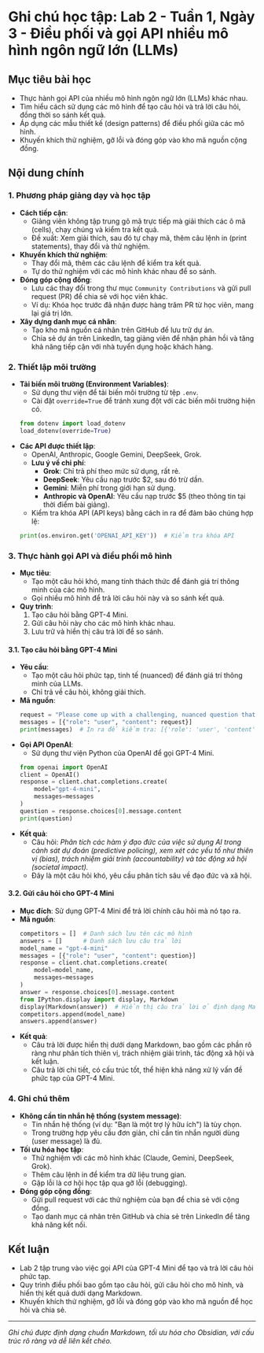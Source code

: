 # Ghi chú học tập: Lab 2 - Tuần 1, Ngày 3 - Điều phối và gọi API nhiều mô hình ngôn ngữ lớn (LLMs)

## Mục tiêu bài học
- Thực hành gọi API của nhiều mô hình ngôn ngữ lớn (LLMs) khác nhau.
- Tìm hiểu cách sử dụng các mô hình để tạo câu hỏi và trả lời câu hỏi, đồng thời so sánh kết quả.
- Áp dụng các mẫu thiết kế (design patterns) để điều phối giữa các mô hình.
- Khuyến khích thử nghiệm, gỡ lỗi và đóng góp vào kho mã nguồn cộng đồng.

## Nội dung chính

### 1. Phương pháp giảng dạy và học tập
- **Cách tiếp cận**:
  - Giảng viên không tập trung gõ mã trực tiếp mà giải thích các ô mã (cells), chạy chúng và kiểm tra kết quả.
  - Đề xuất: Xem giải thích, sau đó tự chạy mã, thêm câu lệnh in (print statements), thay đổi và thử nghiệm.
- **Khuyến khích thử nghiệm**:
  - Thay đổi mã, thêm các câu lệnh để kiểm tra kết quả.
  - Tự do thử nghiệm với các mô hình khác nhau để so sánh.
- **Đóng góp cộng đồng**:
  - Lưu các thay đổi trong thư mục `Community Contributions` và gửi pull request (PR) để chia sẻ với học viên khác.
  - Ví dụ: Khóa học trước đã nhận được hàng trăm PR từ học viên, mang lại giá trị lớn.
- **Xây dựng danh mục cá nhân**:
  - Tạo kho mã nguồn cá nhân trên GitHub để lưu trữ dự án.
  - Chia sẻ dự án trên LinkedIn, tag giảng viên để nhận phản hồi và tăng khả năng tiếp cận với nhà tuyển dụng hoặc khách hàng.

### 2. Thiết lập môi trường
- **Tải biến môi trường (Environment Variables)**:
  - Sử dụng thư viện để tải biến môi trường từ tệp `.env`.
  - Cài đặt `override=True` để tránh xung đột với các biến môi trường hiện có.
  ```python
  from dotenv import load_dotenv
  load_dotenv(override=True)
  ```
- **Các API được thiết lập**:
  - OpenAI, Anthropic, Google Gemini, DeepSeek, Grok.
  - **Lưu ý về chi phí**:
    - **Grok**: Chỉ trả phí theo mức sử dụng, rất rẻ.
    - **DeepSeek**: Yêu cầu nạp trước $2, sau đó trừ dần.
    - **Gemini**: Miễn phí trong giới hạn sử dụng.
    - **Anthropic và OpenAI**: Yêu cầu nạp trước $5 (theo thông tin tại thời điểm bài giảng).
  - Kiểm tra khóa API (API keys) bằng cách in ra để đảm bảo chúng hợp lệ:
  ```python
  print(os.environ.get('OPENAI_API_KEY'))  # Kiểm tra khóa API
  ```

### 3. Thực hành gọi API và điều phối mô hình
- **Mục tiêu**:
  - Tạo một câu hỏi khó, mang tính thách thức để đánh giá trí thông minh của các mô hình.
  - Gọi nhiều mô hình để trả lời câu hỏi này và so sánh kết quả.
- **Quy trình**:
  1. Tạo câu hỏi bằng GPT-4 Mini.
  2. Gửi câu hỏi này cho các mô hình khác nhau.
  3. Lưu trữ và hiển thị câu trả lời để so sánh.

#### 3.1. Tạo câu hỏi bằng GPT-4 Mini
- **Yêu cầu**:
  - Tạo một câu hỏi phức tạp, tinh tế (nuanced) để đánh giá trí thông minh của LLMs.
  - Chỉ trả về câu hỏi, không giải thích.
- **Mã nguồn**:
  ```python
  request = "Please come up with a challenging, nuanced question that I can ask a number of LLMs to evaluate their intelligence. Please answer only with the question. No explanation."
  messages = [{"role": "user", "content": request}]
  print(messages)  # In ra để kiểm tra: [{'role': 'user', 'content': '...'}]
  ```
- **Gọi API OpenAI**:
  - Sử dụng thư viện Python của OpenAI để gọi GPT-4 Mini.
  ```python
  from openai import OpenAI
  client = OpenAI()
  response = client.chat.completions.create(
      model="gpt-4-mini",
      messages=messages
  )
  question = response.choices[0].message.content
  print(question)
  ```
- **Kết quả**:
  - Câu hỏi: *Phân tích các hàm ý đạo đức của việc sử dụng AI trong cảnh sát dự đoán (predictive policing), xem xét các yếu tố như thiên vị (bias), trách nhiệm giải trình (accountability) và tác động xã hội (societal impact).*  
  - Đây là một câu hỏi khó, yêu cầu phân tích sâu về đạo đức và xã hội.

#### 3.2. Gửi câu hỏi cho GPT-4 Mini
- **Mục đích**: Sử dụng GPT-4 Mini để trả lời chính câu hỏi mà nó tạo ra.
- **Mã nguồn**:
  ```python
  competitors = []  # Danh sách lưu tên các mô hình
  answers = []      # Danh sách lưu câu trả lời
  model_name = "gpt-4-mini"
  messages = [{"role": "user", "content": question}]
  response = client.chat.completions.create(
      model=model_name,
      messages=messages
  )
  answer = response.choices[0].message.content
  from IPython.display import display, Markdown
  display(Markdown(answer))  # Hiển thị câu trả lời ở định dạng Markdown
  competitors.append(model_name)
  answers.append(answer)
  ```
- **Kết quả**:
  - Câu trả lời được hiển thị dưới dạng Markdown, bao gồm các phần rõ ràng như phân tích thiên vị, trách nhiệm giải trình, tác động xã hội và kết luận.
  - Câu trả lời chi tiết, có cấu trúc tốt, thể hiện khả năng xử lý vấn đề phức tạp của GPT-4 Mini.

### 4. Ghi chú thêm
- **Không cần tin nhắn hệ thống (system message)**:
  - Tin nhắn hệ thống (ví dụ: "Bạn là một trợ lý hữu ích") là tùy chọn.
  - Trong trường hợp yêu cầu đơn giản, chỉ cần tin nhắn người dùng (user message) là đủ.
- **Tối ưu hóa học tập**:
  - Thử nghiệm với các mô hình khác (Claude, Gemini, DeepSeek, Grok).
  - Thêm câu lệnh in để kiểm tra dữ liệu trung gian.
  - Gặp lỗi là cơ hội học tập qua gỡ lỗi (debugging).
- **Đóng góp cộng đồng**:
  - Gửi pull request với các thử nghiệm của bạn để chia sẻ với cộng đồng.
  - Tạo danh mục cá nhân trên GitHub và chia sẻ trên LinkedIn để tăng khả năng kết nối.

## Kết luận
- Lab 2 tập trung vào việc gọi API của GPT-4 Mini để tạo và trả lời câu hỏi phức tạp.
- Quy trình điều phối bao gồm tạo câu hỏi, gửi câu hỏi cho mô hình, và hiển thị kết quả dưới dạng Markdown.
- Khuyến khích thử nghiệm, gỡ lỗi và đóng góp vào kho mã nguồn để học hỏi và chia sẻ.

---

*Ghi chú được định dạng chuẩn Markdown, tối ưu hóa cho Obsidian, với cấu trúc rõ ràng và dễ liên kết chéo.*